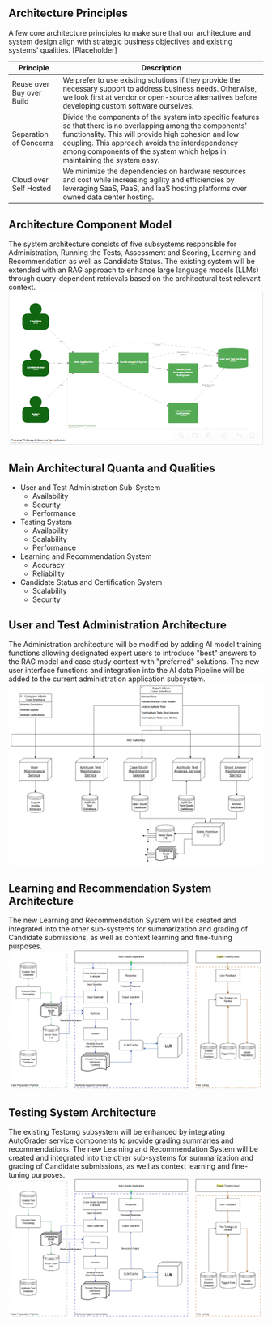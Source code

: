## Architecture Principles
A few core architecture principles to make sure that our architecture and system design align with strategic business objectives and existing systems' qualities.  [Placeholder]

| Principle              | Description                    |
| ---------------------- | ------------------------------ |
| Reuse over Buy over Build | We prefer to use existing solutions if they provide the necessary support to address business needs. Otherwise, we look first at vendor or open-source alternatives before developing custom software ourselves. 
| Separation of Concerns | Divide the components of the system into specific features so that there is no overlapping among the components' functionality. This will provide high cohesion and low coupling. This approach avoids the interdependency among components of the system which helps in maintaining the system easy.
| Cloud over Self Hosted | We minimize the dependencies on hardware resources and cost while increasing agility and efficiencies by leveraging SaaS, PaaS, and IaaS hosting platforms over owned data center hosting.

## Architecture Component Model
The system architecture consists of five subsystems responsible for Administration, Running the Tests, Assessment and Scoring, Learning and Recommendation as well as Candidate Status.  The existing system will be extended with an RAG approach to enhance large language models (LLMs) through query-dependent retrievals based on the architectural test relevant context.
![image](assets/414019010-59e12ebc-49d7-4aec-9a81-6eb5c39c8e4d.png)

## Main Architectural Quanta and Qualities
- User and Test Administration Sub-System
  - Availability
  - Security
  - Performance
- Testing System
  - Availability
  - Scalability
  - Performance
- Learning and Recommendation System
  - Accuracy
  - Reliability
- Candidate Status and Certification System
  - Scalability
  - Security

## User and Test Administration Architecture
The Administration architecture will be modified by adding AI model training functions allowing designated expert users to introduce "best" answers to the RAG model and case study context with "preferred" solutions.  The new user interface functions and integration into the AI data Pipeline will be added to the current administration application subsystem.
![image](assets/Administration%20System%20Architecture.png)

## Learning and Recommendation System Architecture 
The new Learning and Recommendation System will be created and integrated into the other sub-systems for summarization and grading of Candidate submissions, as well as context learning and fine-tuning purposes.  
![image](assets/Autograder%20and%20Data%20Pipeline.png)

## Testing System Architecture 
The existing Testomg subsystem will be enhanced by integrating AutoGrader service components to provide grading summaries and recommendations.
The new Learning and Recommendation System will be created and integrated into the other sub-systems for summarization and grading of Candidate submissions, as well as context learning and fine-tuning purposes.  
![image](assets/Autograder%20and%20Data%20Pipeline.png)
